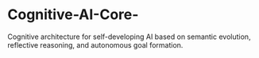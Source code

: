 # Cognitive-AI-Core-
Cognitive architecture for self-developing AI based on semantic evolution, reflective reasoning, and autonomous goal formation.
